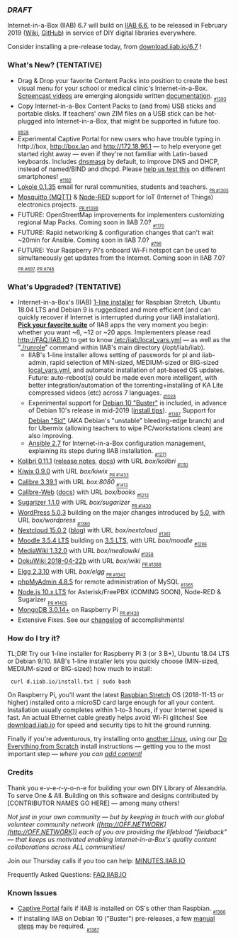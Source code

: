 ### _**DRAFT**_

Internet-in-a-Box (IIAB) 6.7 will build on [IIAB 6.6](https://github.com/iiab/iiab/wiki/IIAB-6.6-Release-Notes), to be released in February 2019 ([Wiki](http://wiki.laptop.org/go/IIAB/6.7), [GitHub](https://github.com/iiab/iiab/milestone/4)) in service of DIY digital libraries everywhere.

Consider installing a pre-release today, from <a href=http://download.iiab.io/6.7/>download.iiab.io/6.7</a> !

### What's New? (TENTATIVE)

* Drag & Drop your favorite Content Packs into position to create the best visual menu for your school or medical clinic's Internet-in-a-Box.  [Screencast videos](http://d.iiab.io/content/videos/) are emerging alongside written [documentation](https://github.com/iiab/iiab/wiki/IIAB-Menuing#2019-additions).  <sub><sub>[#1393](https://github.com/iiab/iiab/issues/1393)</sub></sub>
* Copy Internet-in-a-Box Content Packs to (and from) USB sticks and portable disks.  If teachers' own ZIM files on a USB stick can be hot-plugged into Internet-in-a-Box, that might be supported in future too.  <sub><sub>[#828](https://github.com/iiab/iiab/issues/828)</sub></sub>
* Experimental Captive Portal for new users who have trouble typing in http://box, http://box.lan and http://172.18.96.1 &mdash; to help everyone get started right away &mdash; even if they're not familiar with Latin-based keyboards.  Includes [dnsmasq](http://www.thekelleys.org.uk/dnsmasq/doc.html) by default, to improve DNS and DHCP, instead of named/BIND and dhcpd.  Please [help us test this](http://wiki.laptop.org/go/IIAB/FAQ#Captive_Portal_Administration:_What_tips_.26_tricks_exist.3F) on different smartphones!  <sub><sub>[#1182](https://github.com/iiab/iiab/issues/1182)</sub></sub>
* [Lokole 0.1.35](https://github.com/iiab/iiab/tree/master/roles/lokole) email for rural communities, students and teachers.  <sub><sub>[PR #1305](https://github.com/iiab/iiab/pull/1305)</sub></sub>
* [Mosquitto (MQTT)](https://github.com/iiab/iiab/tree/master/roles/mosquitto) & [Node-RED](https://github.com/iiab/iiab/tree/master/roles/nodered) support for IoT (Internet of Things) electronics projects.  <sub><sub>[PR #1398](https://github.com/iiab/iiab/pull/1398)</sub></sub>
* FUTURE: OpenStreetMap improvements for implementers customizing regional Map Packs.  Coming soon in IIAB 7.0?  <sub><sub>[#1170](https://github.com/iiab/iiab/issues/1170)</sub></sub>
* FUTURE: Rapid networking & configuration changes that can't wait ~20min for Ansible.  Coming soon in IIAB 7.0?  <sub><sub>[#796](https://github.com/iiab/iiab/issues/796)</sub></sub>
* FUTURE: Your Raspberry Pi's onboard Wi-Fi hotspot can be used to simultaneously get updates from the Internet.  Coming soon in IIAB 7.0?  <sub><sub>[PR #697](https://github.com/iiab/iiab/pull/697), [PR #748](https://github.com/iiab/iiab/pull/748)</sub></sub>

### What's Upgraded? (TENTATIVE)

* Internet-in-a-Box's (IIAB) [1-line installer](http://download.iiab.io/6.7/) for Raspbian Stretch, Ubuntu 18.04 LTS and Debian 9 is ruggedized and more efficient (and can quickly recover if Internet is interrupted during your IIAB installation).  [**Pick your favorite suite**](http://wiki.laptop.org/go/IIAB/FAQ#What_services_.28IIAB_apps.29_are_suggested_during_installation.3F) of IIAB apps the very moment you begin: whether you want ~6, ~12 or ~20 apps.  Implementers please read http://FAQ.IIAB.IO to get to know [/etc/iiab/local_vars.yml](http://wiki.laptop.org/go/IIAB/local_vars.yml) — as well as the "[./runrole](https://github.com/iiab/iiab/blob/master/runrole)" command within IIAB's main directory (/opt/iiab/iiab).
  * IIAB's 1-line installer allows setting of passwords for pi and iiab-admin, rapid selection of MIN-sized, MEDIUM-sized or BIG-sized [local_vars.yml](http://wiki.laptop.org/go/IIAB/local_vars.yml), and automatic installation of apt-based OS updates.  Future: auto-reboot(s) could be made even more intelligent, with better integration/automation of the torrenting+installing of KA Lite compressed videos (etc) across 7 languages.  <sub><sub>[#1028](https://github.com/iiab/iiab/issues/1028)</sub></sub>
  * Experimental support for [Debian 10 "Buster"](https://www.debian.org/devel/debian-installer/) is included, in advance of Debian 10's release in mid-2019 ([install tips](https://github.com/iiab/iiab/issues/1387)).  <sub><sub>[#1387](https://github.com/iiab/iiab/issues/1387)</sub></sub>  Support for [Debian "Sid"](http://cdimage.debian.org/cdimage/daily-builds/sid_d-i/current/amd64/iso-cd/) (AKA Debian's "unstable" bleeding-edge branch) and for Ubermix (allowing teachers to wipe PC/workstations clean) are also improving.
  * [Ansible 2.7](https://docs.ansible.com/ansible/devel/porting_guides/porting_guide_2.7.html) for Internet-in-a-Box configuration management, explaining its steps during IIAB installation.  <sub><sub>[#1271](https://github.com/iiab/iiab/pull/1271)</sub></sub>
* [Kolibri 0.11.1](https://github.com/iiab/iiab/tree/master/roles/kolibri) ([release notes](https://medium.com/kolibri-releases/kolibri-v0-11-is-here-1ba5c878c6ba), [docs](https://kolibri.readthedocs.io/en/latest/manage.html)) with URL _box/kolibri_  <sub><sub>[#1110](https://github.com/iiab/iiab/issues/1110)</sub></sub>
* [Kiwix 0.9.0](https://github.com/kiwix/kiwix-tools/blob/master/Changelog) with URL _box/kiwix_  <sub><sub>[PR #1433](https://github.com/iiab/iiab/pull/1433)</sub></sub>
* [Calibre 3.39.1](https://calibre-ebook.com/whats-new) with URL _box:8080_  <sub><sub>[#1413](https://github.com/iiab/iiab/issues/1413)</sub></sub>
* [Calibre-Web](https://github.com/janeczku/calibre-web#about) ([docs](https://github.com/iiab/iiab/tree/master/roles/calibre-web)) with URL _box/books_  <sub><sub>[#1213](https://github.com/iiab/iiab/pull/1213)</sub></sub>
* [Sugarizer 1.1.0](https://sugarizer.org) with URL _box/sugarizer_  <sub><sub>[PR #1430](https://github.com/iiab/iiab/pull/1430)</sub></sub>
* [WordPress 5.0.3](https://wordpress.org/news/2019/01/wordpress-5-0-3-maintenance-release/) building on the major changes introduced by [5.0](https://wordpress.org/news/2018/12/bebo/), with URL _box/wordpress_  <sub><sub>[#1360](https://github.com/iiab/iiab/issues/1360)</sub></sub>
* [Nextcloud 15.0.2](https://nextcloud.com/changelog/#latest15) ([blog](https://nextcloud.com/blog/)) with URL _box/nextcloud_  <sub><sub>[#1361](https://github.com/iiab/iiab/issues/1361)</sub></sub>
* [Moodle 3.5.4 LTS](https://docs.moodle.org/dev/Moodle_3.5.4_release_notes) building on [3.5 LTS](https://docs.moodle.org/dev/Releases#Moodle_3.5_.28LTS.29), with URL _box/moodle_  <sub><sub>[#1296](https://github.com/iiab/iiab/issues/1296)</sub></sub>
* [MediaWiki 1.32.0](https://www.mediawiki.org/wiki/Release_notes/1.32) with URL _box/mediawiki_  <sub><sub>[#1358](https://github.com/iiab/iiab/issues/1358)</sub></sub>
* [DokuWiki 2018-04-22b](https://www.dokuwiki.org/changes) with URL _box/wiki_  <sub><sub>[PR #1388](https://github.com/iiab/iiab/pull/1388)</sub></sub>
* [Elgg 2.3.10](https://github.com/Elgg/Elgg/blob/2.3.10/CHANGELOG.md) with URL _box/elgg_  <sub><sub>[PR #1342](https://github.com/iiab/iiab/pull/1342)</sub></sub>
* [phpMyAdmin 4.8.5](https://www.phpmyadmin.net/) for remote administration of MySQL  <sub><sub>[#1365](https://github.com/iiab/iiab/pull/1365)</sub></sub>
* [Node.js 10.x LTS](https://technology.condenast.com/story/10-for-10-a-scenic-tour-of-nodejs-10-lts) for Asterisk/FreePBX (COMING SOON), Node-RED & Sugarizer  <sub><sub>[PR #1405](https://github.com/iiab/iiab/pull/1405)</sub></sub>
* [MongoDB 3.0.14+](https://www.mongodb.com/mongodb-3.0) on Raspberry Pi  <sub><sub>[PR #1430](https://github.com/iiab/iiab/pull/1430)</sub></sub>
* Extensive Fixes.  See our [changelog](https://github.com/iiab/iiab/milestone/4?closed=1) of accomplishments!

### How do I try it?

TL;DR!  Try our 1-line installer for Raspberry Pi 3 (or 3 B+), Ubuntu 18.04 LTS or Debian 9/10.  IIAB's 1-line installer lets you quickly choose (MIN-sized, MEDIUM-sized or BIG-sized) how much to install:

     curl d.iiab.io/install.txt | sudo bash

On Raspberry Pi, you'll want the latest [Raspbian Stretch](https://www.raspberrypi.org/downloads/raspbian/) OS (2018-11-13 or higher) installed onto a microSD card large enough for all your content.  Installation usually completes within 1-to-3 hours, if your Internet speed is fast.  An actual Ethernet cable greatly helps avoid Wi-Fi glitches!  See [download.iiab.io](http://download.iiab.io/) for speed and security tips to hit the ground running.

Finally if you're adventurous, try installing onto [another Linux](https://github.com/iiab/iiab/wiki/IIAB-Platforms), using our [Do Everything from Scratch](https://github.com/iiab/iiab/wiki/IIAB-Installation#do-everything-from-scratch) install instructions &mdash; getting you to the most important step &mdash; _where you can [add content!](https://github.com/iiab/iiab/wiki/IIAB-Installation#add-content)_

### Credits

Thank you e-v-e-r-y-o-n-e for building your own DIY Library of Alexandria.  To serve One & All.  Building on this software and designs contributed by [CONTRIBUTOR NAMES GO HERE] &mdash; among many others!

_Not just in your own community &mdash; but by keeping in touch with our global volunteer community network ([http://OFF.NETWORK](http://OFF.NETWORK)) each of you are providing the lifeblood "fieldback" &mdash; that keeps us motivated enabling Internet-in-a-Box's quality content collaborations across ALL communities!_

Join our Thursday calls if you too can help: [MINUTES.IIAB.IO](http://MINUTES.IIAB.IO)

Frequently Asked Questions: [FAQ.IIAB.IO](http://FAQ.IIAB.IO)

### Known Issues

* [Captive Portal](http://wiki.laptop.org/go/IIAB/FAQ#Captive_Portal_Administration:_What_tips_.26_tricks_exist.3F) fails if IIAB is installed on OS's other than Raspbian.  <sub><sub>[#1366](https://github.com/iiab/iiab/issues/1366)</sub></sub>
* If installing IIAB on Debian 10 ("Buster") pre-releases, a few [manual steps](https://github.com/iiab/iiab/issues/1387) may be required.  <sub><sub>[#1387](https://github.com/iiab/iiab/issues/1387)</sub></sub>